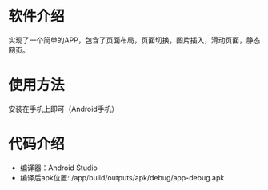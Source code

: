 # 软件介绍  

实现了一个简单的APP，包含了页面布局，页面切换，图片插入，滑动页面，静态网页。

# 使用方法  

安装在手机上即可（Android手机）

# 代码介绍

+ 编译器：Android Studio
+ 编译后apk位置:./app/build/outputs/apk/debug/app-debug.apk